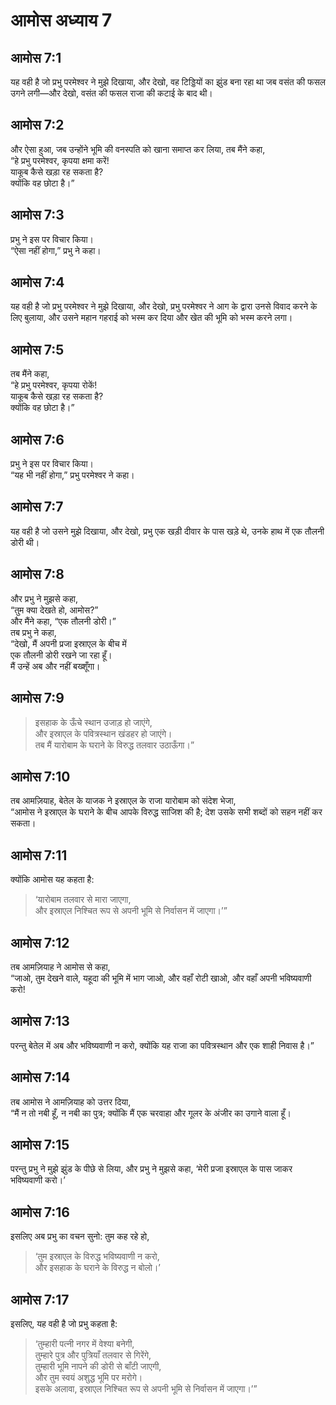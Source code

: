 # आमोस अध्याय 7

## आमोस 7:1

यह वही है जो प्रभु परमेश्वर ने मुझे दिखाया, और देखो, वह टिड्डियों का झुंड बना रहा था जब वसंत की फसल उगने लगी—और देखो, वसंत की फसल राजा की कटाई के बाद थी।

## आमोस 7:2

और ऐसा हुआ, जब उन्होंने भूमि की वनस्पति को खाना समाप्त कर लिया, तब मैंने कहा,  
“हे प्रभु परमेश्वर, कृपया क्षमा करें!  
याकूब कैसे खड़ा रह सकता है?  
क्योंकि वह छोटा है।”

## आमोस 7:3

प्रभु ने इस पर विचार किया।  
“ऐसा नहीं होगा,” प्रभु ने कहा।

## आमोस 7:4

यह वही है जो प्रभु परमेश्वर ने मुझे दिखाया, और देखो, प्रभु परमेश्वर ने आग के द्वारा उनसे विवाद करने के लिए बुलाया, और उसने महान गहराई को भस्म कर दिया और खेत की भूमि को भस्म करने लगा।

## आमोस 7:5

तब मैंने कहा,  
“हे प्रभु परमेश्वर, कृपया रोकें!  
याकूब कैसे खड़ा रह सकता है?  
क्योंकि वह छोटा है।”

## आमोस 7:6

प्रभु ने इस पर विचार किया।  
“यह भी नहीं होगा,” प्रभु परमेश्वर ने कहा।

## आमोस 7:7

यह वही है जो उसने मुझे दिखाया, और देखो, प्रभु एक खड़ी दीवार के पास खड़े थे, उनके हाथ में एक तौलनी डोरी थी।

## आमोस 7:8

और प्रभु ने मुझसे कहा,  
“तुम क्या देखते हो, आमोस?”  
और मैंने कहा, “एक तौलनी डोरी।”  
तब प्रभु ने कहा,  
“देखो, मैं अपनी प्रजा इस्राएल के बीच में  
एक तौलनी डोरी रखने जा रहा हूँ।  
मैं उन्हें अब और नहीं बख्शूँगा।

## आमोस 7:9

> इसहाक के ऊँचे स्थान उजाड़ हो जाएंगे,  
> और इस्राएल के पवित्रस्थान खंडहर हो जाएंगे।  
> तब मैं यारोबाम के घराने के विरुद्ध तलवार उठाऊँगा।”

## आमोस 7:10

तब आमज़ियाह, बेतेल के याजक ने इस्राएल के राजा यारोबाम को संदेश भेजा,  
“आमोस ने इस्राएल के घराने के बीच आपके विरुद्ध साजिश की है; देश उसके सभी शब्दों को सहन नहीं कर सकता।

## आमोस 7:11

क्योंकि आमोस यह कहता है:

> ‘यारोबाम तलवार से मारा जाएगा,  
> और इस्राएल निश्चित रूप से अपनी भूमि से निर्वासन में जाएगा।’”

## आमोस 7:12

तब आमज़ियाह ने आमोस से कहा,  
“जाओ, तुम देखने वाले, यहूदा की भूमि में भाग जाओ, और वहाँ रोटी खाओ, और वहाँ अपनी भविष्यवाणी करो!

## आमोस 7:13

परन्तु बेतेल में अब और भविष्यवाणी न करो, क्योंकि यह राजा का पवित्रस्थान और एक शाही निवास है।”

## आमोस 7:14

तब आमोस ने आमज़ियाह को उत्तर दिया,  
“मैं न तो नबी हूँ, न नबी का पुत्र; क्योंकि मैं एक चरवाहा और गूलर के अंजीर का उगाने वाला हूँ।

## आमोस 7:15

परन्तु प्रभु ने मुझे झुंड के पीछे से लिया, और प्रभु ने मुझसे कहा, ‘मेरी प्रजा इस्राएल के पास जाकर भविष्यवाणी करो।’

## आमोस 7:16

इसलिए अब प्रभु का वचन सुनो: तुम कह रहे हो,

> ‘तुम इस्राएल के विरुद्ध भविष्यवाणी न करो,  
> और इसहाक के घराने के विरुद्ध न बोलो।’

## आमोस 7:17

इसलिए, यह वही है जो प्रभु कहता है:

> ‘तुम्हारी पत्नी नगर में वेश्या बनेगी,  
> तुम्हारे पुत्र और पुत्रियाँ तलवार से गिरेंगे,  
> तुम्हारी भूमि नापने की डोरी से बाँटी जाएगी,  
> और तुम स्वयं अशुद्ध भूमि पर मरोगे।  
> इसके अलावा, इस्राएल निश्चित रूप से अपनी भूमि से निर्वासन में जाएगा।’”
